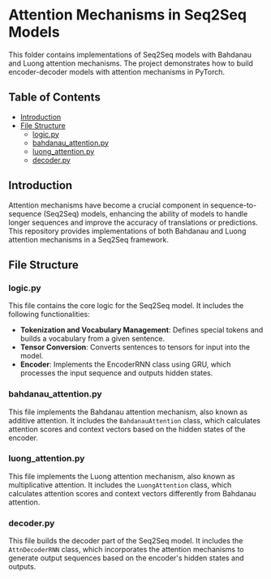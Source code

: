 # Attention Mechanisms in Seq2Seq Models

This folder contains implementations of Seq2Seq models with Bahdanau and Luong attention mechanisms. The project demonstrates how to build encoder-decoder models with attention mechanisms in PyTorch.

## Table of Contents

- [Introduction](#introduction)
- [File Structure](#file-structure)
  - [logic.py](#logicpy)
  - [bahdanau_attention.py](#bahdanau_attentionpy)
  - [luong_attention.py](#luong_attentionpy)
  - [decoder.py](#decoderpy)


## Introduction

Attention mechanisms have become a crucial component in sequence-to-sequence (Seq2Seq) models, enhancing the ability of models to handle longer sequences and improve the accuracy of translations or predictions. This repository provides implementations of both Bahdanau and Luong attention mechanisms in a Seq2Seq framework.

## File Structure

### logic.py

This file contains the core logic for the Seq2Seq model. It includes the following functionalities:

- **Tokenization and Vocabulary Management**: Defines special tokens and builds a vocabulary from a given sentence.
- **Tensor Conversion**: Converts sentences to tensors for input into the model.
- **Encoder**: Implements the EncoderRNN class using GRU, which processes the input sequence and outputs hidden states.

### bahdanau_attention.py

This file implements the Bahdanau attention mechanism, also known as additive attention. It includes the `BahdanauAttention` class, which calculates attention scores and context vectors based on the hidden states of the encoder.

### luong_attention.py

This file implements the Luong attention mechanism, also known as multiplicative attention. It includes the `LuongAttention` class, which calculates attention scores and context vectors differently from Bahdanau attention.

### decoder.py

This file builds the decoder part of the Seq2Seq model. It includes the `AttnDecoderRNN` class, which incorporates the attention mechanisms to generate output sequences based on the encoder's hidden states and outputs.

